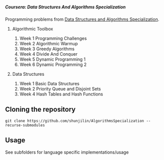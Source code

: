 ##### Coursera: Data Structures And Algorithms Specialization

Programming problems from [Data Structures and Algorithms Specialization](https://www.coursera.org/specializations/data-structures-algorithms).

1. Algorithmic Toolbox
   1. Week 1 Programming Challenges
   2. Week 2 Algorithmic Warmup
   3. Week 3 Greedy Algorithms
   4. Week 4 Divide And Conquer
   5. Week 5 Dynamic Programming 1
   6. Week 6 Dynamic Programming 2

2. Data Structures
   1. Week 1 Basic Data Structures
   2. Week 2 Priority Queue and Disjoint Sets
   3. Week 4 Hash Tables and Hash Functions

## Cloning the repository
```
git clone https://github.com/shunjilin/AlgorithmsSpecialization --recurse-submodules
```

## Usage
See subfolders for language specific implementations/usage
